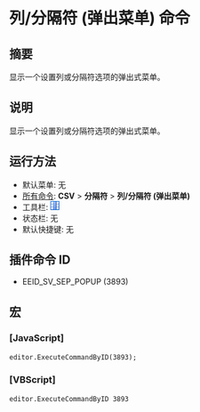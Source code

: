 # 列/分隔符 (弹出菜单) 命令

## 摘要

显示一个设置列或分隔符选项的弹出式菜单。

## 说明

显示一个设置列或分隔符选项的弹出式菜单。

## 运行方法

- 默认菜单: 无
- [所有命令](../tools/all_commands): **CSV** \> **分隔符** \> **列/分隔符 (弹出菜单)**
- 工具栏: ![](../../images/columns_separators.png)
- 状态栏: 无
- 默认快捷键: 无

## 插件命令 ID

- EEID\_SV\_SEP\_POPUP (3893)

## 宏

### \[JavaScript\]

```
editor.ExecuteCommandByID(3893);
```

### \[VBScript\]

```
editor.ExecuteCommandByID 3893
```
